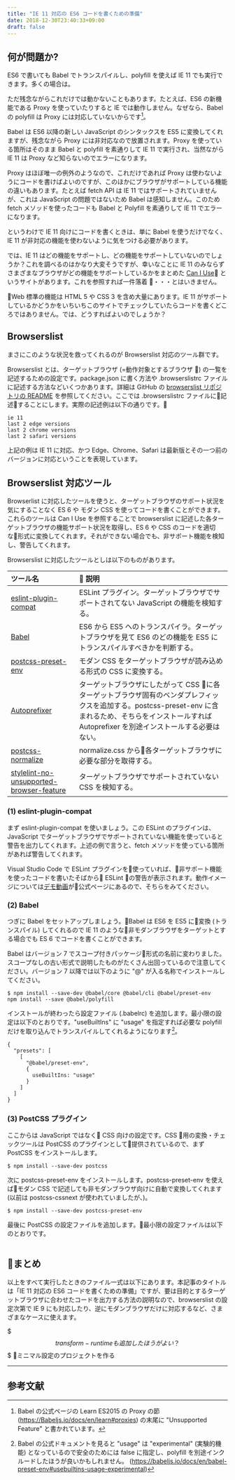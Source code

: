```yaml
---
title: "IE 11 対応の ES6 コードを書くための準備"
date: 2018-12-30T23:40:33+09:00
draft: false
---
```


## 何が問題か?

ES6 で書いても Babel でトランスパイルし、polyfill を使えば IE 11 でも実行できます。多くの場合は。

ただ残念ながらこれだけでは動かないこともあります。たとえば、ES6 の新機能である Proxy を使っていたりすると IE では動作しません。なぜなら、Babel の polyfill は Proxy には対応していないからです[^1]。

Babel は ES6 以降の新しい JavaScript のシンタックスを ES5 に変換してくれますが、残念ながら Proxy には非対応なので放置されます。Proxy を使っている箇所はそのまま Babel と polyfill を素通りして IE 11 で実行され、当然ながら IE 11 は Proxy など知らないのでエラーになります。

Proxy はほぼ唯一の例外のようなので、これだけであれば Proxy は使わないようにコードを書けばよいのですが、このほかにブラウザがサポートしている機能の違いもあります。たとえば fetch API は IE 11 ではサポートされていませんが、これは JavaScript の問題ではないため Babel は感知しません。このため fetch メソッドを使ったコードも Babel と Polyfill を素通りして IE 11 でエラーになります。

というわけで IE 11 向けにコードを書くときは、単に Babel を使うだけでなく、IE 11 が非対応の機能を使わないように気をつける必要があります。

では、IE 11 はどの機能をサポートし、どの機能をサポートしていないのでしょうか？これを調べるのはかなり大変そうですが、幸いなことに IE 11 のみならずさまざまなブラウザがどの機能をサポートしているかをまとめた [Can I Use](http://caniuse.com) というサイトがあります。これを参照すれば一件落着 ・・・とはいきません。

Web 標準の機能は HTML 5 や CSS 3 を含め大量にあります。IE 11 がサポートしているかどうかをいちいちこのサイトでチェックしていたらコードを書くどころではありません。では、どうすればよいのでしょうか？

## Browserslist

まさにこのような状況を救ってくれるのが Browserslist 対応のツール群です。

Browserslist とは、ターゲットブラウザ (=動作対象とするブラウザ ) の一覧を記述するための設定です。package.json に書く方法や .browserslistrc ファイルに記述する方法などいくつかあります。詳細は GitHub の [browserslist リポジトリの README](http://github.com/browserslist/browserslist) を参照してください。ここでは .browserslistrc ファイルに記述することにします。実際の記述例は以下の通りです。

```text:.browserslistrc
ie 11
last 2 edge versions
last 2 chrome versions
last 2 safari versions
```

上記の例は IE 11 に対応、かつ Edge、Chrome、Safari は最新版とその一つ前のバージョンに対応ということを表現しています。

## Browserslist 対応ツール

Browserlist に対応したツールを使うと、ターゲットブラウザのサポート状況を気にすることなく ES 6 や モダン CSS を使ってコードを書くことができます。これらのツールは Can I Use を参照することで browserslist に記述した各ターゲットブラウザの機能サポート状況を取得し、ES 6 や CSS のコードを適切な形式に変換してくれます。それができない場合でも、非サポート機能を検知し、警告してくれます。

Browserslist に対応したツールとしは以下のものがあります。

| ツール名   |  説明 |
| :--- | :---- |
| [eslint-plugin-compat](https://www.npmjs.com/package/eslint-plugin-compat) | ESLint プラグイン。ターゲットブラウザでサポートされてない JavaScript の機能を検知する。|
| [Babel](https://babeljs.io) | ES6 から ES5 へのトランスパイラ。ターゲットブラウザを見て ES6 のどの機能を ES5 にトランスパイルすべきかを判断する。 |
| [postcss-preset-env](https://www.npmjs.com/package/postcss-preset-env) | モダン CSS をターゲットブラウザが読み込める形式の CSS に変換する。 |
| [Autoprefixer](https://www.npmjs.com/package/autoprefixer)  | ターゲットブラウザにしたがって CSS に各ターゲットブラウザ固有のベンダプレフィックスを追加する。postcss-preset-env に含まれるため、そちらをインストールすれば Autoprefixer を別途インストールする必要はない。|
| [postcss-normalize](https://www.npmjs.com/package/postcss-normalize) | normalize.css から各ターゲットブラウザに必要な部分を取得する。  |
| [stylelint-no-unsupported-browser-feature](https://www.npmjs.com/package/stylelint-no-unsupported-browser-features) | ターゲットブラウザでサポートされていない CSS を検知する。|

### (1) eslint-plugin-compat

まず eslint-plugin-compat を使いましょう。この ESLint のプラグインは、JavaScript でターゲットブラウザでサポートされていない機能を使っていると警告を出力してくれます。上述の例で言うと、fetch メソッドを使っている箇所があれば警告してくれます。

Visual Studio Code で ESLint プラグインを使っていれば、非サポート機能を使ったコードを書いたそばから ESLint の警告が表示されます。動作イメージについては[デモ動画](https://www.npmjs.com/package/eslint-plugin-compat)が公式ページにあるので、そちらをみてください。

### (2) Babel

つぎに Babel をセットアップしましょう。Babel は ES6 を ES5 に変換 (トランスパイル) してくれるので IE 11 のような非モダンブラウザをターゲットとする場合でも ES 6 でコードを書くことができます。

Babel はバージョン 7 でスコープ付きパッケージ形式の名前に変わりました。スコープなしの古い形式で説明したものがたくさん出回っているので注意してください。バージョン 7 以降では以下のように "@" が入る名称でインストールしてください。

```shell:
$ npm install --save-dev @babel/core @babel/cli @babel/preset-env
npm install --save @babel/polyfill
```

インストールが終わったら設定ファイル (.babelrc) を追加します。最小限の設定は以下のとおりです。"useBuiltIns" に "usage" を指定すれば必要な polyfill だけを取り込んでトランスパイルしてくれるようになります[^3]。

```JavaScript:.babelrc
{
  "presets": [
    [
      "@babel/preset-env",
      {
        useBuiltIns: "usage"
      }
    ]
  ]
}
```

### (3) PostCSS プラグイン

ここからは JavaScript ではなく CSS 向けの設定です。CSS 用の変換・チェックツールは PostCSS のプラグインとして提供されているので、まず PostCSS をインストールします。

```shell:
$ npm install --save-dev postcss
```

次に postcss-preset-env をインストールします。postcss-preset-env を使えばモダン CSS で記述しても非モダンブラウザ向けに自動で変換してくれます (以前は postcss-cssnext が使われていましたが、)。

```shell:
$ npm install --save-dev postcss-preset-env
```

最後に PostCSS の設定ファイルを追加します。最小限の設定ファイルは以下のとおりです。

```JSON
```

## まとめ

以上をすべて実行したときのファイル一式は以下にあります。本記事のタイトルは「IE 11 対応の ES6 コードを書くための準備」ですが、要は目的とするターゲットブラウザに合わせたコードを出力する方法の説明なので、browserslist の設定次第で IE 9 にも対応したり、逆にモダンブラウザだけに対応するなど、さまざまなケースに使えます。

$$$ transform-runtime も追加したほうがよい？
$$$ ミニマル設定のプロジェクトを作る

---
## 参考文献

[^1]: Babel の公式ページの Learn ES2015 の Proxy の節(https://Babeljs.io/docs/en/learn#proxies) の末尾に "Unsupported Feature" と書かれています。

[^2]: 恐竜に教える現代のCSS – Part 1 (https://postd.cc/actualize-networkmodern-css-explained-for-dinosaurs/)

[^3]: Babel の公式ドキュメントを見ると "usage" は "experimental" (実験的機能) となっているので安全のためには false に指定し、polyfill を別途インクルードしたほうが良いかもしれません。
(https://babeljs.io/docs/en/babel-preset-env#usebuiltins-usage-experimental)